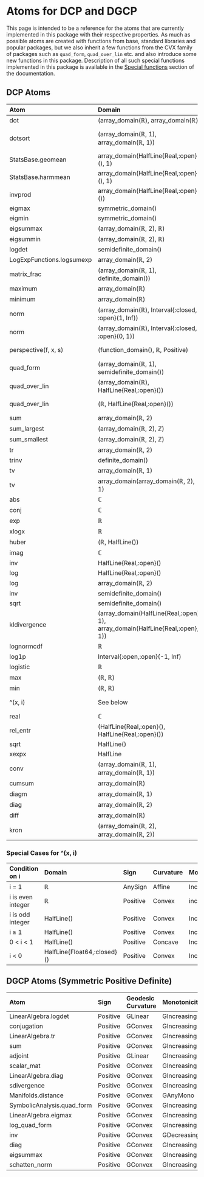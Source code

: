 # Atoms for DCP and DGCP

This page is intended to be a reference for the atoms that are currently implemented in this package with their respective properties. As much as possible atoms are created with functions from base, standard libraries and popular packages, but we also inherit a few functions from the CVX family of packages such as `quad_form`, `quad_over_lin` etc. and also introduce some new functions in this package. Description of all such special functions implemented in this package is available in the [Special functions](@ref) section of the documentation.

## DCP Atoms

| Atom | Domain | Sign | Curvature | Monotonicity |
|:-----|:-------|:-----|:----------|:-------------|
| dot | (array_domain(ℝ), array_domain(ℝ)) | AnySign | Affine | Increasing |
| dotsort | (array_domain(ℝ, 1), array_domain(ℝ, 1)) | AnySign | Convex | (AnyMono, increasing_if_positive ∘ minimum) |
| StatsBase.geomean | array_domain(HalfLine{Real,:open}(), 1) | Positive | Concave | Increasing |
| StatsBase.harmmean | array_domain(HalfLine{Real,:open}(), 1) | Positive | Concave | Increasing |
| invprod | array_domain(HalfLine{Real,:open}()) | Positive | Convex | Decreasing |
| eigmax | symmetric_domain() | AnySign | Convex | AnyMono |
| eigmin | symmetric_domain() | AnySign | Concave | AnyMono |
| eigsummax | (array_domain(ℝ, 2), ℝ) | AnySign | Convex | AnyMono |
| eigsummin | (array_domain(ℝ, 2), ℝ) | AnySign | Concave | AnyMono |
| logdet | semidefinite_domain() | AnySign | Concave | AnyMono |
| LogExpFunctions.logsumexp | array_domain(ℝ, 2) | AnySign | Convex | Increasing |
| matrix_frac | (array_domain(ℝ, 1), definite_domain()) | AnySign | Convex | AnyMono |
| maximum | array_domain(ℝ) | AnySign | Convex | Increasing |
| minimum | array_domain(ℝ) | AnySign | Concave | Increasing |
| norm | (array_domain(ℝ), Interval{:closed, :open}(1, Inf)) | Positive | Convex | increasing_if_positive |
| norm | (array_domain(ℝ), Interval{:closed, :open}(0, 1)) | Positive | Convex | increasing_if_positive |
| perspective(f, x, s) | (function_domain(), ℝ, Positive) | Same as f | Same as f | AnyMono |
| quad_form | (array_domain(ℝ, 1), semidefinite_domain()) | Positive | Convex | (increasing_if_positive, Increasing) |
| quad_over_lin | (array_domain(ℝ), HalfLine{Real,:open}()) | Positive | Convex | (increasing_if_positive, Decreasing) |
| quad_over_lin | (ℝ, HalfLine{Real,:open}()) | Positive | Convex | (increasing_if_positive, Decreasing) |
| sum | array_domain(ℝ, 2) | AnySign | Affine | Increasing |
| sum_largest | (array_domain(ℝ, 2), ℤ) | AnySign | Convex | Increasing |
| sum_smallest | (array_domain(ℝ, 2), ℤ) | AnySign | Concave | Increasing |
| tr | array_domain(ℝ, 2) | AnySign | Affine | Increasing |
| trinv | definite_domain() | Positive | Convex | AnyMono |
| tv | array_domain(ℝ, 1) | Positive | Convex | AnyMono |
| tv | array_domain(array_domain(ℝ, 2), 1) | Positive | Convex | AnyMono |
| abs | ℂ | Positive | Convex | increasing_if_positive |
| conj | ℂ | AnySign | Affine | AnyMono |
| exp | ℝ | Positive | Convex | Increasing |
| xlogx | ℝ | AnySign | Convex | AnyMono |
| huber | (ℝ, HalfLine()) | Positive | Convex | increasing_if_positive |
| imag | ℂ | AnySign | Affine | AnyMono |
| inv | HalfLine{Real,:open}() | Positive | Convex | Decreasing |
| log | HalfLine{Real,:open}() | AnySign | Concave | Increasing |
| log | array_domain(ℝ, 2) | Positive | Concave | Increasing |
| inv | semidefinite_domain() | AnySign | Convex | Decreasing |
| sqrt | semidefinite_domain() | Positive | Concave | Increasing |
| kldivergence | (array_domain(HalfLine{Real,:open}, 1), array_domain(HalfLine{Real,:open}, 1)) | Positive | Convex | AnyMono |
| lognormcdf | ℝ | Negative | Concave | Increasing |
| log1p | Interval{:open,:open}(-1, Inf) | Negative | Concave | Increasing |
| logistic | ℝ | Positive | Convex | Increasing |
| max | (ℝ, ℝ) | AnySign | Convex | Increasing |
| min | (ℝ, ℝ) | AnySign | Concave | Increasing |
| ^(x, i) | See below | See below | See below | See below |
| real | ℂ | AnySign | Affine | Increasing |
| rel_entr | (HalfLine{Real,:open}(), HalfLine{Real,:open}()) | AnySign | Convex | (AnyMono, Decreasing) |
| sqrt | HalfLine() | Positive | Concave | Increasing |
| xexpx | HalfLine | Positive | Convex | Increasing |
| conv | (array_domain(ℝ, 1), array_domain(ℝ, 1)) | AnySign | Affine | AnyMono |
| cumsum | array_domain(ℝ) | AnySign | Affine | Increasing |
| diagm | array_domain(ℝ, 1) | AnySign | Affine | Increasing |
| diag | array_domain(ℝ, 2) | AnySign | Affine | Increasing |
| diff | array_domain(ℝ) | AnySign | Affine | Increasing |
| kron | (array_domain(ℝ, 2), array_domain(ℝ, 2)) | AnySign | Affine | Increasing |

### Special Cases for ^(x, i)

| Condition on i | Domain | Sign | Curvature | Monotonicity |
|:---------------|:-------|:-----|:----------|:-------------|
| i = 1 | ℝ | AnySign | Affine | Increasing |
| i is even integer | ℝ | Positive | Convex | increasing_if_positive |
| i is odd integer | HalfLine() | Positive | Convex | Increasing |
| i ≥ 1 | HalfLine() | Positive | Convex | Increasing |
| 0 < i < 1 | HalfLine() | Positive | Concave | Increasing |
| i < 0 | HalfLine{Float64,:closed}() | Positive | Convex | Increasing |

## DGCP Atoms (Symmetric Positive Definite)

| Atom | Sign | Geodesic Curvature | Monotonicity |
|:-----|:-----|:-------------------|:-------------|
| LinearAlgebra.logdet | Positive | GLinear | GIncreasing |
| conjugation | Positive | GConvex | GIncreasing |
| LinearAlgebra.tr | Positive | GConvex | GIncreasing |
| sum | Positive | GConvex | GIncreasing |
| adjoint | Positive | GLinear | GIncreasing |
| scalar_mat | Positive | GConvex | GIncreasing |
| LinearAlgebra.diag | Positive | GConvex | GIncreasing |
| sdivergence | Positive | GConvex | GIncreasing |
| Manifolds.distance | Positive | GConvex | GAnyMono |
| SymbolicAnalysis.quad_form | Positive | GConvex | GIncreasing |
| LinearAlgebra.eigmax | Positive | GConvex | GIncreasing |
| log_quad_form | Positive | GConvex | GIncreasing |
| inv | Positive | GConvex | GDecreasing |
| diag | Positive | GConvex | GIncreasing |
| eigsummax | Positive | GConvex | GIncreasing |
| schatten_norm | Positive | GConvex | GIncreasing |